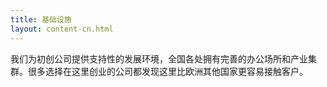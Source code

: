 ```yaml
---
title: 基础设施
layout: content-cn.html
---
```


我们为初创公司提供支持性的发展环境，全国各处拥有完善的办公场所和产业集群。很多选择在这里创业的公司都发现这里比欧洲其他国家更容易接触客户。